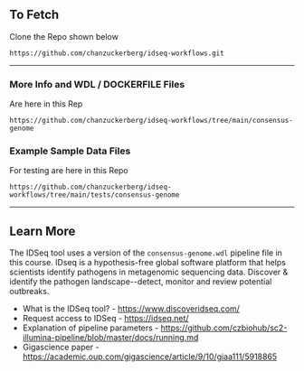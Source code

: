 ## To Fetch

Clone the Repo shown below

```
https://github.com/chanzuckerberg/idseq-workflows.git
```
---

### More Info and WDL / DOCKERFILE Files

Are here in this Rep

````
https://github.com/chanzuckerberg/idseq-workflows/tree/main/consensus-genome
````

### Example Sample Data Files

For testing are here in this Repo

````
https://github.com/chanzuckerberg/idseq-workflows/tree/main/tests/consensus-genome
````

--- 

## Learn More

The IDSeq tool uses a version of the `consensus-genome.wdl` pipeline file in this course.  IDseq is a hypothesis-free global software platform that helps scientists identify pathogens in metagenomic sequencing data. Discover & identify the pathogen landscape--detect, monitor and review potential outbreaks.

- What is the IDSeq tool? - https://www.discoveridseq.com/
- Request access to IDSeq - https://idseq.net/
- Explanation of pipeline parameters - https://github.com/czbiohub/sc2-illumina-pipeline/blob/master/docs/running.md
- Gigascience paper - https://academic.oup.com/gigascience/article/9/10/giaa111/5918865

